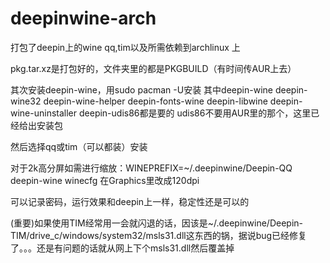 # deepinwine-arch
打包了deepin上的wine qq,tim以及所需依赖到archlinux 上

pkg.tar.xz是打包好的，文件夹里的都是PKGBUILD（有时间传AUR上去）

其次安装deepin-wine，用sudo pacman -U安装
其中deepin-wine deepin-wine32 deepin-wine-helper deepin-fonts-wine deepin-libwine deepin-wine-uninstaller deepin-udis86都是要的
udis86不要用AUR里的那个，这里已经给出安装包

然后选择qq或tim（可以都装）安装

对于2k高分屏如需进行缩放：WINEPREFIX=~/.deepinwine/Deepin-QQ deepin-wine winecfg
在Graphics里改成120dpi

可以记录密码，运行效果和deepin上一样，稳定性还是可以的

(重要)如果使用TIM经常用一会就闪退的话，因该是~/.deepinwine/Deepin-TIM/drive_c/windows/system32/msls31.dll这东西的锅，据说bug已经修复了。。。还是有问题的话就从网上下个msls31.dll然后覆盖掉
